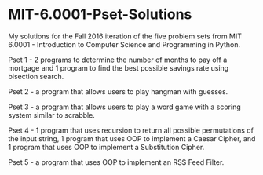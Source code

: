 # MIT-6.0001-Pset-Solutions
My solutions for the Fall 2016 iteration of the five problem sets from MIT 6.0001 - Introduction to Computer Science and Programming in Python.

Pset 1 - 2 programs to determine the number of months to pay off a mortgage and 1 program to find the best possible savings rate using bisection search.

Pset 2 - a program that allows users to play hangman with guesses.

Pset 3 - a program that allows users to play a word game with a scoring system similar to scrabble.

Pset 4 - 1 program that uses recursion to return all possible permutations of the input string, 1 program that uses OOP to implement a Caesar Cipher, and 1 program that uses OOP to implement a Substitution Cipher.

Pset 5 - a program that uses OOP to implement an RSS Feed Filter.
